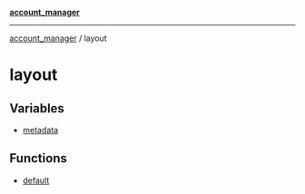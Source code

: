 [**account_manager**](../README.md)

***

[account_manager](../modules.md) / layout

# layout

## Variables

- [metadata](variables/metadata.md)

## Functions

- [default](functions/default.md)
